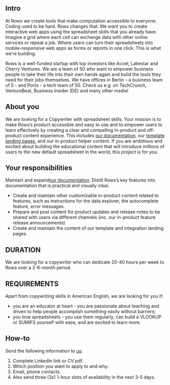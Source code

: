 ## Intro
At Rows we create tools that make computation accessible to everyone. Coding used to be hard. Rows changes that. 
We want you to create interactive web apps using the spreadsheet skills that you already have. Imagine a grid where each cell can exchange data with other online services or repeat a job. 
Where users can turn their spreadsheets into mobile-responsive web apps as forms or reports in one click. This is what we’re building.

Rows is a well-funded startup with top investors like Accel, Lakestar and Cherry Ventures. 
We are a team of 50 who want to empower business people to take their life into their own hands again and build the tools they need for their jobs themselves. 
We have offices in Berlin - a business team of 5 - and Porto - a tech team of 50. Check us e.g. on TechCrunch, VentureBeat, Business Insider (DE) and many other media!

## About you
We are looking for a Copywriter with spreadsheet skills. Your mission is to make Rows’s product accessible and easy to use and to empower users to learn effectively by creating a clear and compelling in-product and off-product content experience. 
This includes [our documentation](https://rows.com/docs), our [template landing pages](https://rows.com/templates), and our in-product helper content. 
If you are ambitious and excited about building the educational content that will introduce millions of users to the new default spreadsheet in the world, this project is for you.

## Your responsibilities
Maintain and expand[our documentation](https://rows.com/docs). Distill Rows’s key features into documentation that is practical and visually clear.
- Create and maintain other customizable in-product content related to features, such as instructions for the data explorer, the autocomplete feature, error messages.
- Prepare and post content for product updates and release notes to be shared with users via different channels (inc. our in-product feature release announcements)
- Create and maintain the content of our template and integration landing pages.

## DURATION
We are looking for a copywriter who can dedicate 20-40 hours per week to Rows over a 2-6-month period.

## REQUIREMENTS
Apart from copywriting skills in American English, we are looking for you if:
- you are an educator at heart - you are passionate about teaching and driven to help people accomplish something easily without barriers;
- you love spreadsheets - you use them regularly, can build a VLOOKUP or SUMIFS yourself with ease, and are excited to learn more.

## How-to
Send the following information to [us](mailto:join@rows.com):
1. Complete Linkedin link or CV pdf.
1. Which position you want to apply to and why.
1. Email, phone contacts.
1. Also send three (3x) 1-hour slots of availability in the next 3-5 days.
